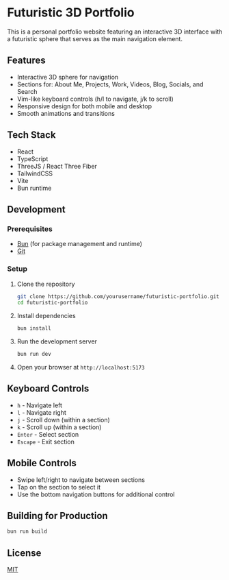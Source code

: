 # Futuristic 3D Portfolio

This is a personal portfolio website featuring an interactive 3D interface with a futuristic sphere that serves as the main navigation element.

## Features

- Interactive 3D sphere for navigation
- Sections for: About Me, Projects, Work, Videos, Blog, Socials, and Search
- Vim-like keyboard controls (h/l to navigate, j/k to scroll)
- Responsive design for both mobile and desktop
- Smooth animations and transitions

## Tech Stack

- React
- TypeScript
- ThreeJS / React Three Fiber
- TailwindCSS
- Vite
- Bun runtime

## Development

### Prerequisites

- [Bun](https://bun.sh/) (for package management and runtime)
- [Git](https://git-scm.com/)

### Setup

1. Clone the repository
   ```bash
   git clone https://github.com/yourusername/futuristic-portfolio.git
   cd futuristic-portfolio
   ```

2. Install dependencies
   ```bash
   bun install
   ```

3. Run the development server
   ```bash
   bun run dev
   ```

4. Open your browser at `http://localhost:5173`

## Keyboard Controls

- `h` - Navigate left
- `l` - Navigate right
- `j` - Scroll down (within a section)
- `k` - Scroll up (within a section)
- `Enter` - Select section
- `Escape` - Exit section

## Mobile Controls

- Swipe left/right to navigate between sections
- Tap on the section to select it
- Use the bottom navigation buttons for additional control

## Building for Production

```bash
bun run build
```

## License

[MIT](LICENSE)

